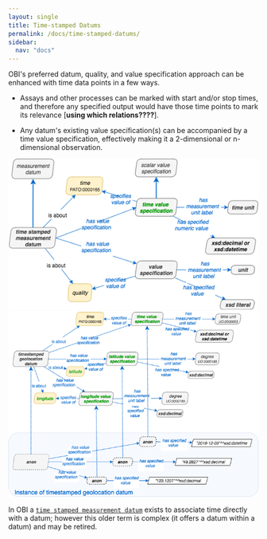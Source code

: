 ```yaml
---
layout: single
title: Time-stamped Datums
permalink: /docs/time-stamped-datums/
sidebar:
  nav: "docs"
---
```


OBI's preferred datum, quality, and value specification approach can be enhanced with time data points in a few ways.   

- Assays and other processes can be marked with start and/or stop times, and therefore any specified output would have those time points to mark its relevance [**using which relations????**]. 

- Any datum's existing value specification(s) can be accompanied by a time value specification, effectively making it a 2-dimensional or n-dimensional observation.

<img src="/assets/images/docs/data_timestamp_datum_2.png">

<br clear="both">

<img src="/assets/images/docs/data_timestamped_geolocation_3.png">

In OBI a [`time stamped measurement datum`](http://purl.obolibrary.org/obo/IAO_0000582) exists to associate time directly with a datum; however this older term is complex (it offers a datum within a datum) and may be retired.
